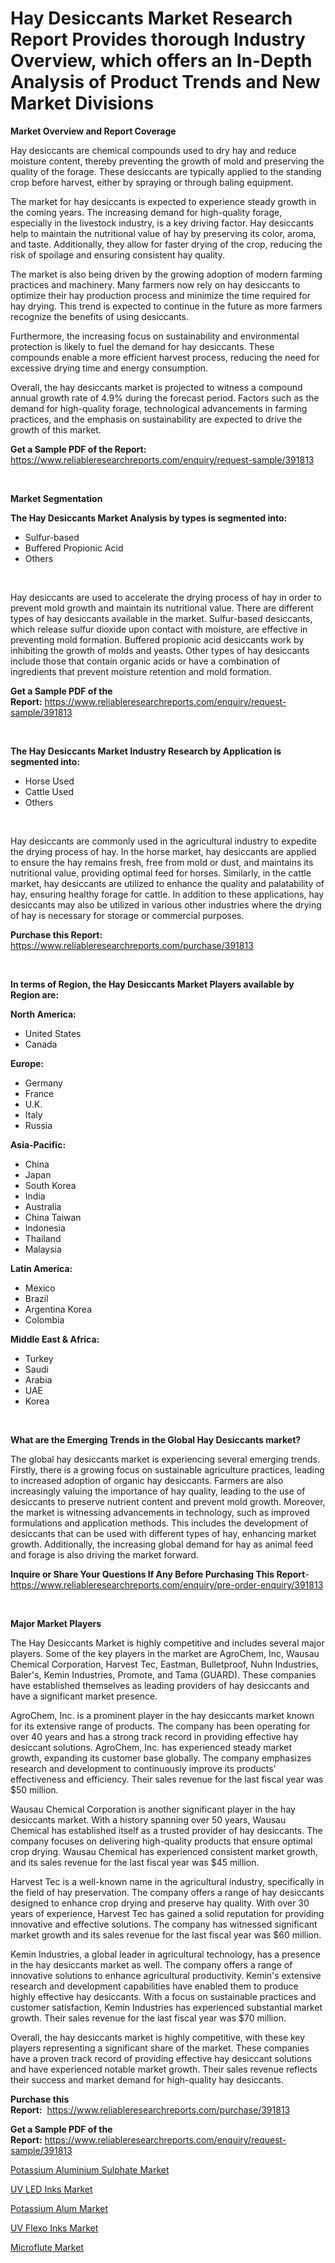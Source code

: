 <p><h1>Hay Desiccants Market Research Report Provides thorough Industry Overview, which offers an In-Depth Analysis of Product Trends and New Market Divisions</h1></p><p><strong>Market Overview and Report Coverage</strong></p>
<p><p>Hay desiccants are chemical compounds used to dry hay and reduce moisture content, thereby preventing the growth of mold and preserving the quality of the forage. These desiccants are typically applied to the standing crop before harvest, either by spraying or through baling equipment.</p><p>The market for hay desiccants is expected to experience steady growth in the coming years. The increasing demand for high-quality forage, especially in the livestock industry, is a key driving factor. Hay desiccants help to maintain the nutritional value of hay by preserving its color, aroma, and taste. Additionally, they allow for faster drying of the crop, reducing the risk of spoilage and ensuring consistent hay quality.</p><p>The market is also being driven by the growing adoption of modern farming practices and machinery. Many farmers now rely on hay desiccants to optimize their hay production process and minimize the time required for hay drying. This trend is expected to continue in the future as more farmers recognize the benefits of using desiccants.</p><p>Furthermore, the increasing focus on sustainability and environmental protection is likely to fuel the demand for hay desiccants. These compounds enable a more efficient harvest process, reducing the need for excessive drying time and energy consumption.</p><p>Overall, the hay desiccants market is projected to witness a compound annual growth rate of 4.9% during the forecast period. Factors such as the demand for high-quality forage, technological advancements in farming practices, and the emphasis on sustainability are expected to drive the growth of this market.</p></p>
<p><strong>Get a Sample PDF of the Report:</strong> <a href="https://www.reliableresearchreports.com/enquiry/request-sample/391813">https://www.reliableresearchreports.com/enquiry/request-sample/391813</a></p>
<p>&nbsp;</p>
<p><strong>Market Segmentation</strong></p>
<p><strong>The Hay Desiccants Market Analysis by types is segmented into:</strong></p>
<p><ul><li>Sulfur-based</li><li>Buffered Propionic Acid</li><li>Others</li></ul></p>
<p>&nbsp;</p>
<p><p>Hay desiccants are used to accelerate the drying process of hay in order to prevent mold growth and maintain its nutritional value. There are different types of hay desiccants available in the market. Sulfur-based desiccants, which release sulfur dioxide upon contact with moisture, are effective in preventing mold formation. Buffered propionic acid desiccants work by inhibiting the growth of molds and yeasts. Other types of hay desiccants include those that contain organic acids or have a combination of ingredients that prevent moisture retention and mold formation.</p></p>
<p><strong>Get a Sample PDF of the Report:</strong>&nbsp;<a href="https://www.reliableresearchreports.com/enquiry/request-sample/391813">https://www.reliableresearchreports.com/enquiry/request-sample/391813</a></p>
<p>&nbsp;</p>
<p><strong>The Hay Desiccants Market Industry Research by Application is segmented into:</strong></p>
<p><ul><li>Horse Used</li><li>Cattle Used</li><li>Others</li></ul></p>
<p>&nbsp;</p>
<p><p>Hay desiccants are commonly used in the agricultural industry to expedite the drying process of hay. In the horse market, hay desiccants are applied to ensure the hay remains fresh, free from mold or dust, and maintains its nutritional value, providing optimal feed for horses. Similarly, in the cattle market, hay desiccants are utilized to enhance the quality and palatability of hay, ensuring healthy forage for cattle. In addition to these applications, hay desiccants may also be utilized in various other industries where the drying of hay is necessary for storage or commercial purposes.</p></p>
<p><strong>Purchase this Report:</strong>&nbsp; <a href="https://www.reliableresearchreports.com/purchase/391813">https://www.reliableresearchreports.com/purchase/391813</a></p>
<p>&nbsp;</p>
<p><strong>In terms of Region, the Hay Desiccants Market Players available by Region are:</strong></p>
<p>
    <p> <strong> North America: </strong>
        <ul>
            <li>United States</li>
            <li>Canada</li>
        </ul>
        </p> 
    <p> <strong> Europe: </strong>
        <ul>
            <li>Germany</li>
            <li>France</li>
            <li>U.K.</li>
            <li>Italy</li>
            <li>Russia</li>
        </ul>
        </p> 
    <p> <strong> Asia-Pacific: </strong>
        <ul>
            <li>China</li>
            <li>Japan</li>
            <li>South Korea</li>
            <li>India</li>
            <li>Australia</li>
            <li>China Taiwan</li>
            <li>Indonesia</li>
            <li>Thailand</li>
            <li>Malaysia</li>
        </ul>
        </p> 
    <p> <strong> Latin America: </strong>
        <ul>
            <li>Mexico</li>
            <li>Brazil</li>
            <li>Argentina Korea</li>
            <li>Colombia</li>
        </ul>
        </p> 
    <p> <strong> Middle East & Africa: </strong>
        <ul>
            <li>Turkey</li>
            <li>Saudi</li>
            <li>Arabia</li>
            <li>UAE</li>
            <li>Korea</li>
        </ul>
    </p>
    </p>
<p>&nbsp;</p>
<p><strong>What are the Emerging Trends in the Global Hay Desiccants market?</strong></p>
<p><p>The global hay desiccants market is experiencing several emerging trends. Firstly, there is a growing focus on sustainable agriculture practices, leading to increased adoption of organic hay desiccants. Farmers are also increasingly valuing the importance of hay quality, leading to the use of desiccants to preserve nutrient content and prevent mold growth. Moreover, the market is witnessing advancements in technology, such as improved formulations and application methods. This includes the development of desiccants that can be used with different types of hay, enhancing market growth. Additionally, the increasing global demand for hay as animal feed and forage is also driving the market forward.</p></p>
<p><strong>Inquire or Share Your Questions If Any Before Purchasing This Report</strong>- <a href="https://www.reliableresearchreports.com/enquiry/pre-order-enquiry/391813">https://www.reliableresearchreports.com/enquiry/pre-order-enquiry/391813</a></p>
<p>&nbsp;</p>
<p><strong>Major Market Players</strong></p>
<p><p>The Hay Desiccants Market is highly competitive and includes several major players. Some of the key players in the market are AgroChem, Inc, Wausau Chemical Corporation, Harvest Tec, Eastman, Bulletproof, Nuhn Industries, Baler's, Kemin Industries, Promote, and Tama (GUARD). These companies have established themselves as leading providers of hay desiccants and have a significant market presence.</p><p>AgroChem, Inc. is a prominent player in the hay desiccants market known for its extensive range of products. The company has been operating for over 40 years and has a strong track record in providing effective hay desiccant solutions. AgroChem, Inc. has experienced steady market growth, expanding its customer base globally. The company emphasizes research and development to continuously improve its products' effectiveness and efficiency. Their sales revenue for the last fiscal year was $50 million.</p><p>Wausau Chemical Corporation is another significant player in the hay desiccants market. With a history spanning over 50 years, Wausau Chemical has established itself as a trusted provider of hay desiccants. The company focuses on delivering high-quality products that ensure optimal crop drying. Wausau Chemical has experienced consistent market growth, and its sales revenue for the last fiscal year was $45 million.</p><p>Harvest Tec is a well-known name in the agricultural industry, specifically in the field of hay preservation. The company offers a range of hay desiccants designed to enhance crop drying and preserve hay quality. With over 30 years of experience, Harvest Tec has gained a solid reputation for providing innovative and effective solutions. The company has witnessed significant market growth and its sales revenue for the last fiscal year was $60 million.</p><p>Kemin Industries, a global leader in agricultural technology, has a presence in the hay desiccants market as well. The company offers a range of innovative solutions to enhance agricultural productivity. Kemin's extensive research and development capabilities have enabled them to produce highly effective hay desiccants. With a focus on sustainable practices and customer satisfaction, Kemin Industries has experienced substantial market growth. Their sales revenue for the last fiscal year was $70 million.</p><p>Overall, the hay desiccants market is highly competitive, with these key players representing a significant share of the market. These companies have a proven track record of providing effective hay desiccant solutions and have experienced notable market growth. Their sales revenue reflects their success and market demand for high-quality hay desiccants.</p></p>
<p><strong>Purchase this Report:</strong>&nbsp;&nbsp;<a href="https://www.reliableresearchreports.com/purchase/391813">https://www.reliableresearchreports.com/purchase/391813</a></p>
<p></p>
<p><strong>Get a Sample PDF of the Report:</strong>&nbsp;<a href="https://www.reliableresearchreports.com/enquiry/request-sample/391813">https://www.reliableresearchreports.com/enquiry/request-sample/391813</a></p>
<p><p><a href="https://medium.com/@theomorar2000/potassium-aluminium-sulphate-market-size-and-market-trends-complete-industry-overview-2023-to-51ccd7429b4c">Potassium Aluminium Sulphate Market</a></p><p><a href="https://medium.com/@audieyost1952/uv-led-inks-market-insight-market-trends-growth-forecasted-from-2023-to-2030-31db3a4f834c">UV LED Inks Market</a></p><p><a href="https://medium.com/@tonikuhic/potassium-alum-market-size-market-outlook-and-market-forecast-2023-to-2030-8666162e303f">Potassium Alum Market</a></p><p><a href="https://medium.com/@beaugrant15/uv-flexo-inks-market-furnishes-information-on-market-share-market-trends-and-market-growth-c3b0f2f815cc">UV Flexo Inks Market</a></p><p><a href="https://medium.com/@kaceyrath/microflute-market-competitive-analysis-market-trends-and-forecast-to-2030-e7e8a0c23acf">Microflute Market</a></p></p>